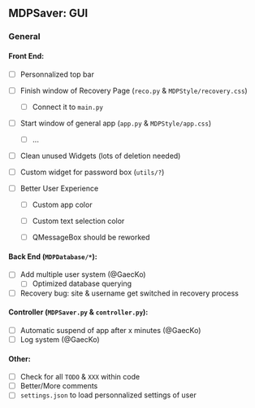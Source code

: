 ## MDPSaver: GUI

### General
#### Front End:

* [ ] Personnalized top bar

* [ ] Finish window of Recovery Page (`reco.py` & `MDPStyle/recovery.css`)
    * [ ] Connect it to `main.py`

* [ ] Start window of general app (`app.py` & `MDPStyle/app.css`) 
    * [ ] ...

* [ ] Clean unused Widgets (lots of deletion needed)

* [ ] Custom widget for password box (`utils/?`)

* [ ] Better User Experience
    * [ ] Custom app color
    * [ ] Custom text selection color
    * [ ] QMessageBox should be reworked


#### Back End (`MDPDatabase/*`):
* [ ] Add multiple user system (@GaecKo)
    * [  ] Optimized database querying 

* [ ] Recovery bug: site & username get switched in recovery process

#### Controller (`MDPSaver.py` & `controller.py`):
* [ ] Automatic suspend of app after x minutes (@GaecKo)
* [ ] Log system (@GaecKo)

#### Other:
* [ ] Check for all `TODO` & `XXX` within code
* [ ] Better/More comments 
* [ ] `settings.json` to load personnalized settings of user
